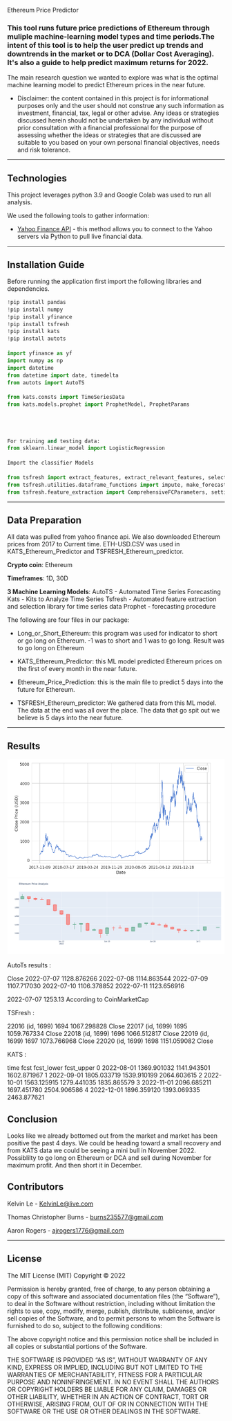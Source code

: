 Ethereum Price Predictor

### This tool runs future price predictions of Ethereum through muliple machine-learning model types and time periods.The intent of this tool is to help the user predict up trends and downtrends in the market or to DCA (Dollar Cost Averaging).  It's also a guide to help predict maximum returns for 2022.

The main research question we wanted to explore was what is the optimal machine learning model to predict Ethereum prices in the near future.

- Disclaimer: the content contained in this project is for informational purposes only and the user should not construe any such information as investment, financial, tax, legal or other advise. Any ideas or strategies discussed herein should not be undertaken by any individual without prior consultation with a financial professional for the purpose of assessing whether the ideas or strategies that are discussed are suitable to you based on your own personal financial objectives, needs and risk tolerance.

---

## Technologies

This project leverages python 3.9 and Google Colab was used to run all analysis.

We used the following tools to gather information:

- [Yahoo Finance API](https://www.https://www.yahoofinanceapi.com/) - this method allows you to connect to the Yahoo servers via Python to pull live financial data.

---

## Installation Guide

Before running the application first import the following libraries and dependencies.

```python
!pip install pandas
!pip install numpy
!pip install yfinance
!pip install tsfresh
!pip install kats
!pip install autots

import yfinance as yf
import numpy as np
import datetime
from datetime import date, timedelta
from autots import AutoTS

from kats.consts import TimeSeriesData
from kats.models.prophet import ProphetModel, ProphetParams




For training and testing data:
from sklearn.linear_model import LogisticRegression

Import the classifier Models

from tsfresh import extract_features, extract_relevant_features, select_features
from tsfresh.utilities.dataframe_functions import impute, make_forecasting_frame
from tsfresh.feature_extraction import ComprehensiveFCParameters, settings

```

---

## Data Preparation

All data was pulled from yahoo finance api.  We also downloaded Ethereum prices from 2017 to Current time. ETH-USD.CSV was used in KATS_Ethereum_Predictor and TSFRESH_Ethereum_predictor.  

**Crypto coin**:
Ethereum

**Timeframes**: 
1D, 30D



**3 Machine Learning Models**:
AutoTS - Automated Time Series Forecasting
Kats - Kits to Analyze Time Series
Tsfresh - Automated feature extraction and selection library for time series data
Prophet - forecasting procedure



The following are four files in our package:

- Long_or_Short_Ethereum: this program was used for indicator to short or go long on Ethereum.  -1 was to short and 1 was to go long.  Result was to go long on Ethereum

- KATS_Ethereum_Predictor: this ML model predicted Ethereum prices on the first of every month in the near future.

- Ethereum_Price_Prediction: this is the main file to predict 5 days into the future for Ethereum.

- TSFRESH_Ethereum_predictor: We gathered data from this ML model.  The data at the end was all over the place.  The data that go spit out we believe is 5 days into the near future.
---

## Results

![Ethereum History Chart](Images/ETH_Chart1.png)
![Ethereum Current Trend Analysis Chart](Images/Ethereum2022_TA.03_PM.png)



AutoTs results :

   Close
2022-07-07  1128.876266
2022-07-08  1114.863544
2022-07-09  1107.717030
2022-07-10  1106.378852
2022-07-11  1123.656916

2022-07-07 1253.13 According to CoinMarketCap

TSFresh :

22016  (id, 1699)  1694  1067.298828  Close
22017  (id, 1699)  1695  1059.767334  Close
22018  (id, 1699)  1696  1066.512817  Close
22019  (id, 1699)  1697  1073.766968  Close
22020  (id, 1699)  1698  1151.059082  Close

KATS :

time	fcst	fcst_lower	fcst_upper
0	2022-08-01	1369.901032	1141.943501	1602.871967
1	2022-09-01	1805.033719	1539.910199	2064.603615
2	2022-10-01	1563.125915	1279.441035	1835.865579
3	2022-11-01	2096.685211	1697.451780	2504.906586
4	2022-12-01	1896.359120	1393.069335	2463.877621


## Conclusion

Looks like we already bottomed out from the market and market has been positive the past 4 days.  We could be heading toward a small recovery and from KATS data we could be seeing a mini bull in November 2022.  Possiblilty to go long on Ethereum or DCA and sell during November for maximum profit.  And then short it in December.


## Contributors

Kelvin Le - KelvinLe@live.com

Thomas Christopher Burns - burns235577@gmail.com

Aaron Rogers - ajrogers1776@gmail.com

---

## License

The MIT License (MIT)
Copyright © 2022 <copyright holders>

Permission is hereby granted, free of charge, to any person obtaining a copy of this software and associated documentation files (the “Software”), to deal in the Software without restriction, including without limitation the rights to use, copy, modify, merge, publish, distribute, sublicense, and/or sell copies of the Software, and to permit persons to whom the Software is furnished to do so, subject to the following conditions:

The above copyright notice and this permission notice shall be included in all copies or substantial portions of the Software.

THE SOFTWARE IS PROVIDED “AS IS”, WITHOUT WARRANTY OF ANY KIND, EXPRESS OR IMPLIED, INCLUDING BUT NOT LIMITED TO THE WARRANTIES OF MERCHANTABILITY, FITNESS FOR A PARTICULAR PURPOSE AND NONINFRINGEMENT. IN NO EVENT SHALL THE AUTHORS OR COPYRIGHT HOLDERS BE LIABLE FOR ANY CLAIM, DAMAGES OR OTHER LIABILITY, WHETHER IN AN ACTION OF CONTRACT, TORT OR OTHERWISE, ARISING FROM, OUT OF OR IN CONNECTION WITH THE SOFTWARE OR THE USE OR OTHER DEALINGS IN THE SOFTWARE.



